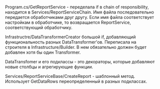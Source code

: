Program.cs/GetReportService - переделала if в chain of responsibility, находится в Services/ReportServiceChain. Имя файла последовательно передается обработчиками друг другу. Если имя файла соответствует настройкам в обработчике, то возвращается ReportService, соответствующий обработчику. 

Infrastructre/DataTransformerCreator большой if, добавляющий функциональность разных DataTransformer'ов. Переписала на строителя в Infrastructure/Builder. В нем обязательно должен будет добавлен хотя бы один Transformer.

DataTransfomer и его подклассы - это декораторы, которые добавляют новые столбцы и агрегирующие функции. 

Services/ReportServiceBase/CreateReport - шаблонный метод. Использует GetDataRows переопределенный в разных подклассах. 